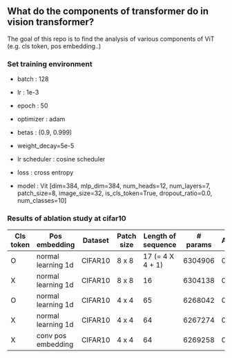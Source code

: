 ## What do the components of transformer do in vision transformer?

The goal of this repo is to find the analysis of various components of ViT (e.g. cls token, pos embedding..)

### Set training environment

- batch : 128
- lr : 1e-3
- epoch : 50

- optimizer : adam
- betas : (0.9, 0.999)
- weight_decay=5e-5

- lr scheduler : cosine scheduler
- loss : cross entropy
- model : Vit  [dim=384, mlp_dim=384, num_heads=12, num_layers=7,
                patch_size=8, image_size=32, is_cls_token=True,
                dropout_ratio=0.0, num_classes=10]
       
          
### Results of ablation study at cifar10  

|Cls token   | Pos embedding     |  Dataset   | Patch size | Length of sequence |  # params      | Accuracy |Test loss | overfitting epoch  | Time | 
|------------|-------------------| ---------- | ---------- | ------------------ |----------------|----------|----------| -------------------| -----|
|O           |normal learning 1d |  CIFAR10   | 8 x 8      |  17 (= 4 X 4 + 1)  |6304906         |0.7554    |0.7702    | 35                 | s    |
|X           |normal learning 1d |  CIFAR10   | 8 x 8      |  16                |6304138         |0.7701    |0.7054    | 37                 |      |
|O           |normal learning 1d |  CIFAR10   | 4 x 4      |  65                |6268042         |0.7490    |0.7588    | 32                 |      | 
|X           |normal learning 1d |  CIFAR10   | 4 x 4      |  64                |6267274         |0.7870    |0.6486    | 48                 |      |  
|X           |conv pos embedding |  CIFAR10   | 4 x 4      |  64                |6269258         |0.7933    |0.6268    | 39                 | 27s  |

